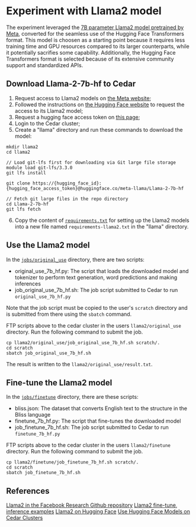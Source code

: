 # Experiment with Llama2 model

The experiment leveraged the [7B parameter Llama2 model pretrained by Meta](https://huggingface.co/meta-llama/Llama-2-7b-hf),
converted for the seamless use of the Hugging Face Transformers format. This model is choosen as a starting
point because it requires less training time and GPU resources compared to its larger counterparts, while it
potentially sacrifies some capability. Additionally, the Hugging Face Transformers format is selected because
of its extensive community support and standardized APIs.

## Download Llama-2-7b-hf to Cedar

1. Request access to Llama2 models on [the Meta website](https://llama.meta.com/llama-downloads/);
2. Followed the instructions on [the Hugging Face website](https://huggingface.co/meta-llama/Llama-2-7b-hf)
to request the access to its Llama2 model;
3. Request a hugging face access token on [this page](https://huggingface.co/settings/tokens);
4. Login to the Cedar cluster;
5. Create a "llama" directory and run these commands to download the model:

```
mkdir llama2
cd llama2

// Load git-lfs first for downloading via Git large file storage
module load git-lfs/3.3.0
git lfs install

git clone https://{hugging_face_id}:{hugging_face_access_token}@huggingface.co/meta-llama/Llama-2-7b-hf

// Fetch git large files in the repo directory
cd Llama-2-7b-hf
git lfs fetch
```

6. Copy the content of [`requirements.txt`](https://github.com/facebookresearch/llama/blob/main/requirements.txt)
for setting up the Llama2 models into a new file named `requirements-llama2.txt` in the "llama" directory.

## Use the Llama2 model

In the [`jobs/original_use`](../jobs/Llama2/original_use) directory, there are two scripts:

* original_use_7b_hf.py: The script that loads the downloaded model and tokenizer to perform text generation,
word predictions and making inferences
* job_original_use_7b_hf.sh: The job script submitted to Cedar to run `original_use_7b_hf.py`

Note that the job script must be copied to the user's `scratch` directory and is submitted from there using
the `sbatch` command.

FTP scripts above to the cedar cluster in the users `llama2/original_use` directory. Run the following command to
submit the job.

```
cp llama2/original_use/job_original_use_7b_hf.sh scratch/.
cd scratch
sbatch job_original_use_7b_hf.sh
```

The result is written to the `llama2/original_use/result.txt`.

## Fine-tune the Llama2 model

In the [`jobs/finetune`](../jobs/Llama2/finetune) directory, there are these scripts:

* bliss.json: The dataset that converts English text to the structure in the Bliss language
* finetune_7b_hf.py: The script that fine-tunes the downloaded model
* job_finetune_7b_hf.sh: The job script submitted to Cedar to run `finetune_7b_hf.py`

FTP scripts above to the cedar cluster in the users `llama2/finetune` directory. Run the following command to
submit the job.

```
cp llama2/finetune/job_finetune_7b_hf.sh scratch/.
cd scratch
sbatch job_finetune_7b_hf.sh
```

## References

[Llama2 in the Facebook Research Github repository](https://github.com/facebookresearch/llama)
[Llama2 fine-tune, inference examples](https://github.com/facebookresearch/llama-recipes)
[Llama2 on Hugging Face](https://huggingface.co/docs/transformers/model_doc/llama2)
[Use Hugging Face Models on Cedar Clusters](https://docs.alliancecan.ca/wiki/Huggingface)
